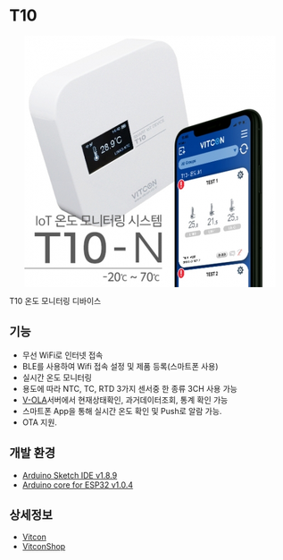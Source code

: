 # T10
<p align="center"> <img src="./img/t10.jpg" style="display:block;margin:auto;"> </p>
T10 온도 모니터링 디바이스

## 기능
  + 무선 WiFi로 인터넷 접속
  + BLE를 사용하여 Wifi 접속 설정 및 제품 등록(스마트폰 사용)
  + 실시간 온도 모니터링
  + 용도에 따라 NTC, TC, RTD 3가지 센서중 한 종류 3CH 사용 가능
  + [V-OLA](https://v-ola.com)서버에서 현재상태확인, 과거데이터조회, 통계 확인 가능
  + 스마트폰 App을 통해 실시간 온도 확인 및 Push로 알람 가능.
  + OTA 지원.
  
## 개발 환경
  + [Arduino Sketch IDE v1.8.9](https://www.arduino.cc/en/Main/Software)
  + [Arduino core for ESP32 v1.0.4](https://github.com/espressif/arduino-esp32)

## 상세정보
 + [Vitcon](http://vitcon.co.kr/default/product/t10.php)
 + [VitconShop](https://www.vitconshop.com/goods/view?no=1146)
